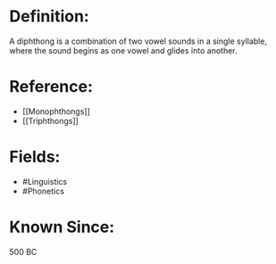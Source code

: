

# Definition:
A diphthong is a combination of two vowel sounds in a single syllable, where the sound begins as one vowel and glides into another.

# Reference:
- [[Monophthongs]]
- [[Triphthongs]]

# Fields: 
- #Linguistics
- #Phonetics

# Known Since:
500 BC

